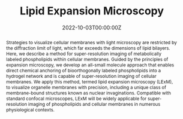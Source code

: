---
title: "Lipid Expansion Microscopy"
authors:
- Brittany M. White
- admin
- Amanda N. Conwell
- Kane Wu
- Jeremy M. Baskin
date: "2022-10-03T00:00:00Z"
doi: "10.1021/jacs.2c03743"

# Schedule page publish date (NOT publication's date).
# publishDate: "2017-01-01T00:00:00Z"

# Publication type.
# Accepts a single type but formatted as a YAML list (for Hugo requirements).
# Enter a publication type from the CSL standard.
# Legend: 0 = Uncategorized; 1 = Conference paper; 2 = Journal article;
# 3 = Preprint / Working Paper; 4 = Report; 5 = Book; 6 = Book section;
# 7 = Thesis; 8 = Patent
# publication_types: ['paper-conference']
publication_types: ["article-journal"]

# Publication name and optional abbreviated publication name.
publication: "*Journal of the American Chemical Society*, 144, 40, 18212-18217"
publication_short: ""

abstract: Strategies to visualize cellular membranes with light microscopy are restricted by the diffraction limit of light, which far exceeds the dimensions of lipid bilayers. Here, we describe a method for super-resolution imaging of metabolically labeled phospholipids within cellular membranes. Guided by the principles of expansion microscopy, we develop an all-small molecule approach that enables direct chemical anchoring of bioorthogonally labeled phospholipids into a hydrogel network and is capable of super-resolution imaging of cellular membranes. We apply this method, termed lipid expansion microscopy (LExM), to visualize organelle membranes with precision, including a unique class of membrane-bound structures known as nuclear invaginations. Compatible with standard confocal microscopes, LExM will be widely applicable for super-resolution imaging of phospholipids and cellular membranes in numerous physiological contexts.

# Summary. An optional shortened abstract.
summary:

tags:
- Fluorophore
- Expansion imaging
- Lipids
- Rhodamines
featured: false

links:
 - name: Cornell News
   url: https://as.cornell.edu/news/lipid-expansion-microscopy-uses-power-click-chemistry
url_pdf: ''
url_code: ''
url_dataset: 'https://pubs.acs.org/doi/suppl/10.1021/jacs.2c03743/suppl_file/ja2c03743_si_001.pdf'
url_poster: ''
url_project: ''
url_slides: ''
url_source: ''
url_video: ''

# Featured image
# To use, add an image named `featured.jpg/png` to your page's folder.
#image:
#  caption: 'Image credit: [**Unsplash**](https://unsplash.com/photos/jdD8gXaTZsc)'
#  focal_point: ""
#  preview_only: false

# Associated Projects (optional).
#   Associate this publication with one or more of your projects.
#   Simply enter your project's folder or file name without extension.
#   E.g. `internal-project` references `content/project/internal-project/index.md`.
#   Otherwise, set `projects: []`.
projects:
- rhodamines
- expansion

# Slides (optional).
#   Associate this publication with Markdown slides.
#   Simply enter your slide deck's filename without extension.
#   E.g. `slides: "example"` references `content/slides/example/index.md`.
#   Otherwise, set `slides: ""`.
#slides: example
---